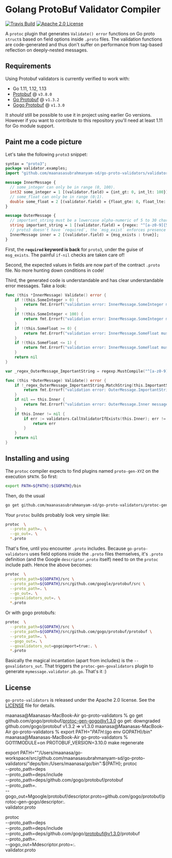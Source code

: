 # Golang ProtoBuf Validator Compiler

[![Travis Build](https://travis-ci.org/maanasasubrahmanyam-sd/go-proto-validators.svg)](https://travis-ci.org/maanasasubrahmanyam-sd/go-proto-validators)
[![Apache 2.0 License](https://img.shields.io/badge/License-Apache%202.0-blue.svg)](LICENSE)

A `protoc` plugin that generates `Validate() error` functions on Go proto `struct`s based on field options inside `.proto`
files. The validation functions are code-generated and thus don't suffer on performance from tag-based reflection on
deeply-nested messages.

## Requirements

Using Protobuf validators is currently verified to work with:

- Go 1.11, 1.12, 1.13
- [Protobuf](https://github.com/protocolbuffers/protobuf) @ `v3.8.0`
- [Go Protobuf](https://github.com/golang/protobuf) @ `v1.3.2`
- [Gogo Protobuf](https://github.com/gogo/protobuf) @ `v1.3.0`

It _should_ still be possible to use it in project using earlier Go versions. However if you want to contribute to this
repository you'll need at least 1.11 for Go module support.

## Paint me a code picture

Let's take the following `proto3` snippet:

```proto
syntax = "proto3";
package validator.examples;
import "github.com/maanasasubrahmanyam-sd/go-proto-validators/validator.proto";

message InnerMessage {
  // some_integer can only be in range (0, 100).
  int32 some_integer = 1 [(validator.field) = {int_gt: 0, int_lt: 100}];
  // some_float can only be in range (0;1).
  double some_float = 2 [(validator.field) = {float_gte: 0, float_lte: 1}];
}

message OuterMessage {
  // important_string must be a lowercase alpha-numeric of 5 to 30 characters (RE2 syntax).
  string important_string = 1 [(validator.field) = {regex: "^[a-z0-9]{5,30}$"}];
  // proto3 doesn't have `required`, the `msg_exist` enforces presence of InnerMessage.
  InnerMessage inner = 2 [(validator.field) = {msg_exists : true}];
}
```

First, the **`required` keyword is back** for `proto3`, under the guise of `msg_exists`. The painful `if-nil` checks are taken care of!

Second, the expected values in fields are now part of the contract `.proto` file. No more hunting down conditions in code!

Third, the generated code is understandable and has clear understandable error messages. Take a look:

```go
func (this *InnerMessage) Validate() error {
	if !(this.SomeInteger > 0) {
		return fmt.Errorf("validation error: InnerMessage.SomeInteger must be greater than '0'")
	}
	if !(this.SomeInteger < 100) {
		return fmt.Errorf("validation error: InnerMessage.SomeInteger must be less than '100'")
	}
	if !(this.SomeFloat >= 0) {
		return fmt.Errorf("validation error: InnerMessage.SomeFloat must be greater than or equal to '0'")
	}
	if !(this.SomeFloat <= 1) {
		return fmt.Errorf("validation error: InnerMessage.SomeFloat must be less than or equal to '1'")
	}
	return nil
}

var _regex_OuterMessage_ImportantString = regexp.MustCompile("^[a-z0-9]{5,30}$")

func (this *OuterMessage) Validate() error {
	if !_regex_OuterMessage_ImportantString.MatchString(this.ImportantString) {
		return fmt.Errorf("validation error: OuterMessage.ImportantString must conform to regex '^[a-z0-9]{5,30}$'")
	}
	if nil == this.Inner {
		return fmt.Errorf("validation error: OuterMessage.Inner message must exist")
	}
	if this.Inner != nil {
		if err := validators.CallValidatorIfExists(this.Inner); err != nil {
			return err
		}
	}
	return nil
}
```

## Installing and using

The `protoc` compiler expects to find plugins named `proto-gen-XYZ` on the execution `$PATH`. So first:

```sh
export PATH=${PATH}:${GOPATH}/bin
```

Then, do the usual

```sh
go get github.com/maanasasubrahmanyam-sd/go-proto-validators/protoc-gen-govalidators
```

Your `protoc` builds probably look very simple like:

```sh
protoc  \
  --proto_path=. \
  --go_out=. \
  *.proto
```

That's fine, until you encounter `.proto` includes. Because `go-proto-validators` uses field options inside the `.proto` 
files themselves, it's `.proto` definition (and the Google `descriptor.proto` itself) need to on the `protoc` include
path. Hence the above becomes:

```sh
protoc  \
  --proto_path=${GOPATH}/src \
  --proto_path=${GOPATH}/src/github.com/google/protobuf/src \
  --proto_path=. \
  --go_out=. \
  --govalidators_out=. \
  *.proto
```

Or with gogo protobufs:

```sh
protoc  \
  --proto_path=${GOPATH}/src \
  --proto_path=${GOPATH}/src/github.com/gogo/protobuf/protobuf \
  --proto_path=. \
  --gogo_out=. \
  --govalidators_out=gogoimport=true:. \
  *.proto
```

Basically the magical incantation (apart from includes) is the `--govalidators_out`. That triggers the 
`protoc-gen-govalidators` plugin to generate `mymessage.validator.pb.go`. That's it :)

## License

`go-proto-validators` is released under the Apache 2.0 license. See the [LICENSE](LICENSE) file for details.


maanasa@Maanasas-MacBook-Air go-proto-validators % go get github.com/gogo/protobuf/protoc-gen-gogo@v1.3.0
go get: downgraded github.com/gogo/protobuf v1.3.2 => v1.3.0
maanasa@Maanasas-MacBook-Air go-proto-validators % export PATH="$PATH:$(go env GOPATH)/bin"
maanasa@Maanasas-MacBook-Air go-proto-validators % GO111MODULE=on PROTOBUF_VERSION=3.10.0 make regenerate


export PATH=""/Users/maanasa/go-workspace/src/github.com/maanasasubrahmanyam-sd/go-proto-validators/"deps/bin:/Users/maanasa/go/bin":${PATH}; protoc \
--proto_path=deps \
--proto_path=deps/include \
--proto_path=deps/github.com/gogo/protobuf/protobuf \
--proto_path=. \
--gogo_out=Mgoogle/protobuf/descriptor.proto=github.com/gogo/protobuf/protoc-gen-gogo/descriptor:. \
validator.proto

protoc \
--proto_path=deps \
--proto_path=deps/include \
--proto_path=deps/github.com/gogo/protobuf@v1.3.0/protobuf \
--proto_path=. \
--gogo_out=Mdescriptor.proto=:. \
validator.proto
